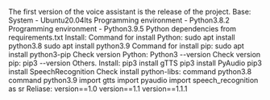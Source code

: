 The first version of the voice assistant is the release of the project.
Base:
System - Ubuntu20.04lts
Programming environment - Python3.8.2
Programming environment - Python3.9.5
Python dependencies from requirements.txt
Install:
Command for install Python:
sudo apt install python3.8
sudo apt install python3.9
Command for install pip:
sudo apt install python3-pip
Check version Python:
Python3 --version
Check version pip:
pip3 --version
Others.
Install:
pip3 install gTTS
pip3 install PyAudio
pip3 install SpeechRecognition
Check install python-libs:
command python3.8
command python3.9
import gtts
import pyaudio
import speech_recognition as sr
Reliase:
version==1.0
version==1.1
version==1.1.1
